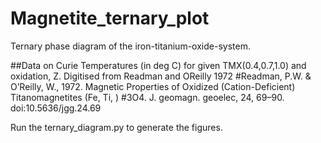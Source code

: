 # Magnetite_ternary_plot
Ternary phase diagram of the iron-titanium-oxide-system.

##Data on Curie Temperatures (in deg C) for given TMX(0.4,0.7,1.0) and oxidation, Z. Digitised from Readman and OReilly 1972 
#Readman, P.W. & O’Reilly, W., 1972. Magnetic Properties of Oxidized (Cation-Deficient) Titanomagnetites (Fe, Ti, )
#3O4. J. geomagn. geoelec, 24, 69–90. doi:10.5636/jgg.24.69

Run the ternary_diagram.py to generate the figures. 
